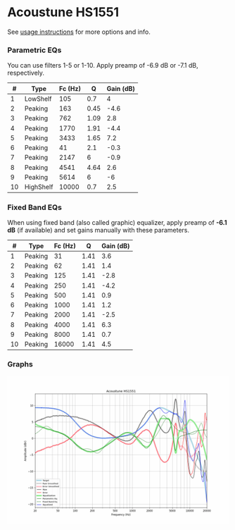 # Acoustune HS1551
See [usage instructions](https://github.com/jaakkopasanen/AutoEq#usage) for more options and info.

### Parametric EQs
You can use filters 1-5 or 1-10. Apply preamp of -6.9 dB or -7.1 dB, respectively.

|   # | Type      |   Fc (Hz) |    Q |   Gain (dB) |
|-----|-----------|-----------|------|-------------|
|   1 | LowShelf  |       105 | 0.7  |         4   |
|   2 | Peaking   |       163 | 0.45 |        -4.6 |
|   3 | Peaking   |       762 | 1.09 |         2.8 |
|   4 | Peaking   |      1770 | 1.91 |        -4.4 |
|   5 | Peaking   |      3433 | 1.65 |         7.2 |
|   6 | Peaking   |        41 | 2.1  |        -0.3 |
|   7 | Peaking   |      2147 | 6    |        -0.9 |
|   8 | Peaking   |      4541 | 4.64 |         2.6 |
|   9 | Peaking   |      5614 | 6    |        -6   |
|  10 | HighShelf |     10000 | 0.7  |         2.5 |

### Fixed Band EQs
When using fixed band (also called graphic) equalizer, apply preamp of **-6.1 dB** (if available) and set gains manually with these parameters.

|   # | Type    |   Fc (Hz) |    Q |   Gain (dB) |
|-----|---------|-----------|------|-------------|
|   1 | Peaking |        31 | 1.41 |         3.6 |
|   2 | Peaking |        62 | 1.41 |         1.4 |
|   3 | Peaking |       125 | 1.41 |        -2.8 |
|   4 | Peaking |       250 | 1.41 |        -4.2 |
|   5 | Peaking |       500 | 1.41 |         0.9 |
|   6 | Peaking |      1000 | 1.41 |         1.2 |
|   7 | Peaking |      2000 | 1.41 |        -2.5 |
|   8 | Peaking |      4000 | 1.41 |         6.3 |
|   9 | Peaking |      8000 | 1.41 |         0.7 |
|  10 | Peaking |     16000 | 1.41 |         4.5 |

### Graphs
![](./Acoustune%20HS1551.png)
